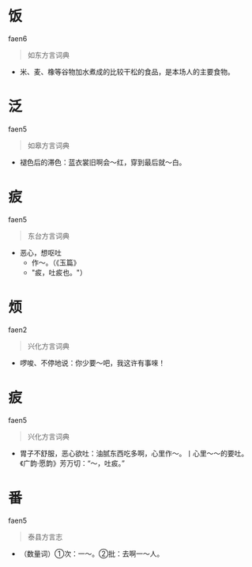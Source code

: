 # 饭
faen6
> 如东方言词典
- 米、麦、橡等谷物加水煮成的比较干松的食品，是本场人的主要食物。

# 泛
faen5
> 如皋方言词典
- 褪色后的滞色：蓝衣裳旧啊会～红，穿到最后就～白。

# 㽹
faen5
> 东台方言词典
- 恶心，想呕吐
  - 作～。（《玉篇》
  - "㽹，吐㽹也。"）

# 烦
faen2
> 兴化方言词典
- 啰唆、不停地说：你少要～吧，我这许有事唻！

# 㽹
faen5
> 兴化方言词典
- 胃子不舒服，恶心欲吐：油腻东西吃多啊，心里作～。丨心里～～的要吐。《广韵·愿韵》芳万切：“～，吐㽹。”

# 番
faen5
> 泰县方言志
- （数量词）①次：一～。②批：去啊一～人。
